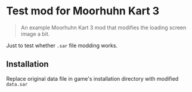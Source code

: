 # Test mod for Moorhuhn Kart 3

> An example Moorhuhn Kart 3 mod that modifies the loading screen image a bit.

Just to test whether `.sar` file modding works.

## Installation

Replace original data file in game's installation directory with modified `data.sar`
